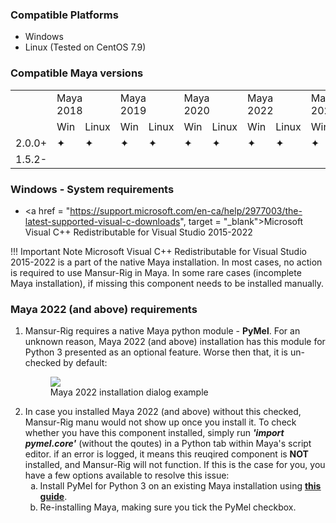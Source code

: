 ### Compatible Platforms
- Windows
- Linux (Tested on CentOS 7.9)

### Compatible Maya versions
<table cellpadding= 0 cellspacing = 0>
	<tr>
		<td></td>
		<td colspan=2>Maya 2018</td>
		<td colspan=2>Maya 2019</td>
		<td colspan=2>Maya 2020</td>
		<td colspan=2>Maya 2022</td>
		<td colspan=2>Maya 2023</td>
	</tr>
	<tr>
		<td></td>
		<td>Win</td><td>Linux</td>
		<td>Win</td><td>Linux</td>
		<td>Win</td><td>Linux</td>
		<td>Win</td><td>Linux</td>
		<td>Win</td><td>Linux</td>
	</tr>
	<tr>
		<td>2.0.0+</td>
		<td>&#x2726;</td><td>&#x2726;</td>
		<td>&#x2726;</td><td>&#x2726;</td>
		<td>&#x2726;</td><td>&#x2726;</td>
		<td>&#x2726;</td><td>&#x2726;</td>
		<td>&#x2726;</td><td>&#x2726;</td>
	</tr>
	<tr>
		<td>1.5.2-</td>
		<td></td><td></td>
		<td></td><td></td>
		<td></td><td></td>
		<td></td><td></td>
		<td></td><td></td>
	</tr>
</table>

### Windows - System requirements
- <a href = "https://support.microsoft.com/en-ca/help/2977003/the-latest-supported-visual-c-downloads", target = "_blank">Microsoft Visual C++ Redistributable for Visual Studio 2015-2022</a>

!!! Important Note
    Microsoft Visual C++ Redistributable for Visual Studio 2015-2022 is a part of the native Maya installation.
    In most cases, no action is required to use Mansur-Rig in Maya.
    In some rare cases (incomplete Maya installation), if missing this component needs to be installed manually.

### Maya 2022 (and above) requirements

<ol>
<li>Mansur-Rig requires a native Maya python module - <b>PyMel</b>. For an unknown reason, Maya 2022 (and above) installation has this module for Python 3 presented as an optional feature. Worse then that, it is un-checked by default:</li>

<figure>
  <img src="../userGuidesImages/systemReq/maya2022InstallDialog.png"/>
  <figcaption>Maya 2022 installation dialog example</figcaption>
</figure>

<li>In case you installed Maya 2022 (and above) without this checked, Mansur-Rig manu would not show up once you install it. To check whether you have this component installed, simply run <i><b>'import pymel.core'</b></i> (without the qoutes) in a Python tab within Maya's script editor. if an error is logged, it means this reuqired component is <b>NOT</b> installed, and Mansur-Rig will not function. If this is the case for you, you have a few options available to resolve this issue:
<ol type="a">
	<li>Install PyMel for Python 3 on an existing Maya installation using <a href = "https://knowledge.autodesk.com/support/maya/learn-explore/caas/CloudHelp/cloudhelp/2022/ENU/Maya-Scripting/files/GUID-2AA5EFCE-53B1-46A0-8E43-4CD0B2C72FB4-htm.html" target = "_blank"><u><b>this guide</u></b></a>.</li>
	<li>Re-installing Maya, making sure you tick the PyMel checkbox.</li>
</ol>

</li>
</ol>